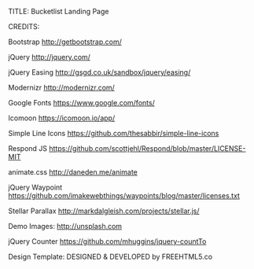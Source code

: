 TITLE: 
Bucketlist Landing Page 

CREDITS:

Bootstrap
http://getbootstrap.com/

jQuery
http://jquery.com/

jQuery Easing
http://gsgd.co.uk/sandbox/jquery/easing/

Modernizr
http://modernizr.com/

Google Fonts
https://www.google.com/fonts/

Icomoon
https://icomoon.io/app/

Simple Line Icons
https://github.com/thesabbir/simple-line-icons

Respond JS
https://github.com/scottjehl/Respond/blob/master/LICENSE-MIT

animate.css
http://daneden.me/animate

jQuery Waypoint
https://github.com/imakewebthings/waypoints/blog/master/licenses.txt


Stellar Parallax
http://markdalgleish.com/projects/stellar.js/

Demo Images:
http://unsplash.com

jQuery Counter
https://github.com/mhuggins/jquery-countTo

Design Template:
DESIGNED & DEVELOPED by FREEHTML5.co
